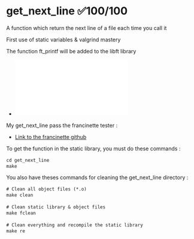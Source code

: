 # get_next_line ✅100/100
A function which return the next line of a file each time you call it

First use of static variables & valgrind mastery

The function ft_printf will be added to the libft library
- ![get_next_line subject](fr.get_next_line.subject.pdf)

My get_next_line pass the francinette tester :
  - [Link to the francinette github](https://github.com/xicodomingues/francinette)

To get the function in the static library, you must do these commands :
```shell
cd get_next_line
make
```

You also have theses commands for cleaning the get_next_line directory :
```shell
# Clean all object files (*.o)
make clean

# Clean static library & object files
make fclean

# Clean everything and recompile the static library
make re
```

